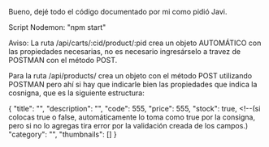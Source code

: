 Bueno, dejé todo el código documentado por mi como pidió Javi.

Script Nodemon: "npm start"

Aviso: La ruta /api/carts/:cid/product/:pid crea un objeto AUTOMÁTICO con las propiedades necesarias, no es necesario ingresárselo a travez de POSTMAN con el método POST.

Para la ruta /api/products/ crea un objeto con el método POST utilizando POSTMAN pero ahí si hay que indicarle bien las propiedades que indica la cosnigna, que es la siguiente estructura:

{
 "title": "",
 "description": "",
 "code": 555,
 "price": 555,
 "stock": true, <!--(si colocas true o false, automáticamente lo toma como true por la consigna, pero si no lo agregas tira error por la validación creada de los campos.)
 "category": "",
 "thumbnails": []
}